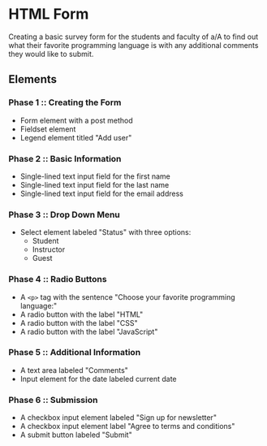 # HTML Form

Creating a basic survey form for the students and faculty of a/A to find out what their favorite programming language is with any additional comments they would like to submit.

## Elements
### Phase 1 :: Creating the Form
- Form element with a post method
- Fieldset element
- Legend element titled "Add user"

### Phase 2 :: Basic Information 
- Single-lined text input field for the first name
- Single-lined text input field for the last name
- Single-lined text input field for the email address

### Phase 3 :: Drop Down Menu
- Select element labeled "Status" with three options:
  - Student
  - Instructor
  - Guest

### Phase 4 :: Radio Buttons
- A `<p>` tag with the sentence "Choose your favorite programming language:"
- A radio button with the label "HTML"
- A radio button with the label "CSS"
- A radio button with the label "JavaScript"
  
### Phase 5 :: Additional Information
- A text area labeled "Comments"
- Input element for the date labeled current date

### Phase 6 :: Submission
- A checkbox input element labeled "Sign up for newsletter"
- A checkbox input element label "Agree to terms and conditions"
- A submit button labeled "Submit"
